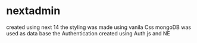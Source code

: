 # nextadmin
 created using next 14
 the styling was made using vanila Css
 mongoDB was used as data base
 the Authentication created using Auth.js and NE